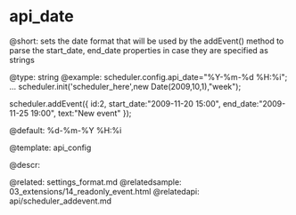 api_date
=============


@short: sets the date format that will be used by the addEvent() method to parse the start_date, end_date properties in case they are specified as strings
	

@type: string
@example:
scheduler.config.api_date="%Y-%m-%d %H:%i";
...
scheduler.init('scheduler_here',new Date(2009,10,1),"week");

scheduler.addEvent({
	id:2,
	start_date:"2009-11-20 15:00",
	end_date:"2009-11-25 19:00",
	text:"New event"
});


@default: %d-%m-%Y %H:%i


@template:	api_config

@descr:

@related:
	settings_format.md
@relatedsample:
	03_extensions/14_readonly_event.html
@relatedapi:
	api/scheduler_addevent.md 